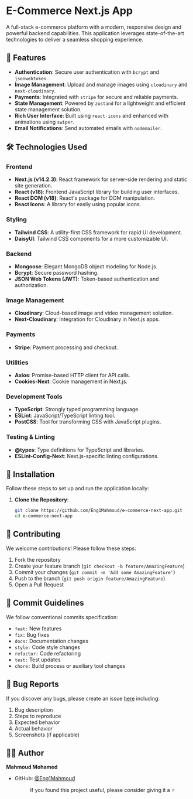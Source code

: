 # E-Commerce Next.js App

A full-stack e-commerce platform with a modern, responsive design and powerful backend capabilities. This application leverages state-of-the-art technologies to deliver a seamless shopping experience.

## 🌟 Features
- **Authentication**: Secure user authentication with `bcrypt` and `jsonwebtoken`.
- **Image Management**: Upload and manage images using `cloudinary` and `next-cloudinary`.
- **Payments**: Integrated with `stripe` for secure and reliable payments.
- **State Management**: Powered by `zustand` for a lightweight and efficient state management solution.
- **Rich User Interface**: Built using `react-icons` and enhanced with animations using `swiper`.
- **Email Notifications**: Send automated emails with `nodemailer`.

## 🛠 Technologies Used

### Frontend
- **Next.js (v14.2.3)**: React framework for server-side rendering and static site generation.
- **React (v18)**: Frontend JavaScript library for building user interfaces.
- **React DOM (v18)**: React's package for DOM manipulation.
- **React Icons**: A library for easily using popular icons.

### Styling
- **Tailwind CSS**: A utility-first CSS framework for rapid UI development.
- **DaisyUI**: Tailwind CSS components for a more customizable UI.

### Backend
- **Mongoose**: Elegant MongoDB object modeling for Node.js.
- **Bcrypt**: Secure password hashing.
- **JSON Web Tokens (JWT)**: Token-based authentication and authorization.

### Image Management
- **Cloudinary**: Cloud-based image and video management solution.
- **Next-Cloudinary**: Integration for Cloudinary in Next.js apps.

### Payments
- **Stripe**: Payment processing and checkout.

### Utilities
- **Axios**: Promise-based HTTP client for API calls.
- **Cookies-Next**: Cookie management in Next.js.

### Development Tools
- **TypeScript**: Strongly typed programming language.
- **ESLint**: JavaScript/TypeScript linting tool.
- **PostCSS**: Tool for transforming CSS with JavaScript plugins.

### Testing & Linting
- **@types**: Type definitions for TypeScript and libraries.
- **ESLint-Config-Next**: Next.js-specific linting configurations.

## 🚀 Installation
Follow these steps to set up and run the application locally:

1. **Clone the Repository**:
   ```bash
   git clone https://github.com/Eng1Mahmoud/e-commerce-next-app.git
   cd e-commerce-next-app
## 🤝 Contributing

We welcome contributions! Please follow these steps:

1. Fork the repository
2. Create your feature branch (`git checkout -b feature/AmazingFeature`)
3. Commit your changes (`git commit -m 'Add some AmazingFeature'`)
4. Push to the branch (`git push origin feature/AmazingFeature`)
5. Open a Pull Request

## 📜 Commit Guidelines

We follow conventional commits specification:

- `feat:` New features
- `fix:` Bug fixes
- `docs:` Documentation changes
- `style:` Code style changes
- `refactor:` Code refactoring
- `test:` Test updates
- `chore:` Build process or auxiliary tool changes

## 🐛 Bug Reports

If you discover any bugs, please create an issue [here](https://github.com/Eng1Mahmoud/watch-store/issues) including:

1. Bug description
2. Steps to reproduce
3. Expected behavior
4. Actual behavior
5. Screenshots (if applicable)

## 👨‍💻 Author

**Mahmoud Mohamed**
- GitHub: [@Eng1Mahmoud](https://github.com/Eng1Mahmoud)

  <div align="center">
  <p>If you found this project useful, please consider giving it a ⭐️</p>
   
</div>
